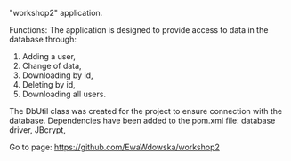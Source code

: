 "workshop2" application.

Functions: The application is designed to provide access to data in the database through:

1. Adding a user,
2. Change of data,
3. Downloading by id,
4. Deleting by id,
5. Downloading all users.

The DbUtil class was created for the project to ensure connection with the database.
Dependencies have been added to the pom.xml file:
database driver,
JBcrypt,

Go to page: https://github.com/EwaWdowska/workshop2